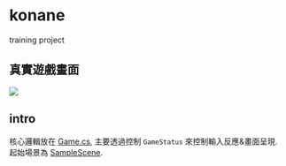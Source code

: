 # konane
training project


## 真實遊戲畫面
![](https://i.imgur.com/ve917Nk.png)

## intro

核心邏輯放在 [Game.cs](Assets/Scripts/Game.cs),
主要透過控制 `GameStatus` 來控制輸入反應&畫面呈現.  
起始場景為 [SampleScene](Assets/Scenes/SampleScene.unity).
